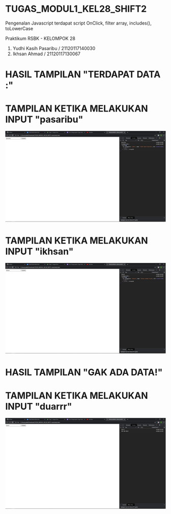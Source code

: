 # TUGAS_MODUL1_KEL28_SHIFT2
Pengenalan Javascript terdapat script OnClick, filter array, includes(), toLowerCase

Praktikum RSBK - KELOMPOK 28
1. Yudhi Kasih Pasaribu / 21120117140030
2. Ikhsan Ahmad / 21120117130067

# HASIL TAMPILAN "TERDAPAT DATA :"
# TAMPILAN KETIKA MELAKUKAN INPUT "pasaribu"
![Gambar1](https://github.com/pasaribuyudhi/Tugas-Modul-1/blob/main/Tampilan%20Terdapat%20Data%201.jpg)
# TAMPILAN KETIKA MELAKUKAN INPUT "ikhsan"
![Gambar2](https://github.com/pasaribuyudhi/Tugas-Modul-1/blob/main/Tampilan%20Terdapat%20Data%202.jpg)

# HASIL TAMPILAN "GAK ADA DATA!"
# TAMPILAN KETIKA MELAKUKAN INPUT "duarrr"
![Gambar4](https://github.com/pasaribuyudhi/Tugas-Modul-1/blob/main/Tampilan%20Gak%20Ada%20Data.jpg)
